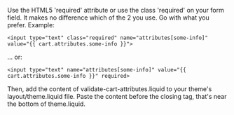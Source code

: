 Use the HTML5 'required' attribute or use the class 'required' on your form field. It makes no difference which of the 2 you use. Go with what you prefer. Example:

```liquid
<input type="text" class="required" name="attributes[some-info]" value="{{ cart.attributes.some-info }}">

```

... or:

```liquid
<input type="text" name="attributes[some-info]" value="{{ cart.attributes.some-info }}" required>

```

Then, add the content of validate-cart-attributes.liquid to your theme's layout/theme.liquid file. Paste the content before the closing </body> tag, that's near the bottom of theme.liquid.
